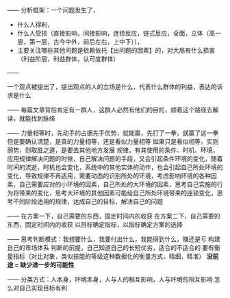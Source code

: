 ——
分析框架：一个问题发生了，

- 什么人得利，
- 什么人受损（直接影响，间接影响，连锁反应，链式反应，全面，立体（高一层，第一层，古今中外，前后左右，上中下）），
- 主要关注哪些其他问题是依赖依托【出问题的因素】的，对大局有什么损害（利益阶层，利益群体，认可度群体）

——

一个观点被提出了，提出观点的人的立场是什么，代表什么群体的利益，表达的诉求是什么

——
每篇文章背后肯定有一群人，这群人必然有他们的目的，顺着这个路径去解读，就能找到脉络

——
力量相等时，先动手的占据先手优势，就能赢，先打了一拳，就赢了这一拳
但是要确认清楚，是真的力量相等，还是看似力量相等
如果只是看似相等，实则弱势，则取胜之道，是要去其他地方发展
规律，有其使用的条件、时机、环境，应用规律解决问题的时候，自己解决问题的手段，又会引起条件环境的变化，随着时间的流逝，时机也会变化，系统中的其他实体的动作，也会引起自己所处环境的变化，导致规律不再适用，需要动态的识别所处的环境，考虑影响环境的各种因素，自己需要应对的小环境的因素，自己所处的大环境的因素，思考自己实施的行为将带来的变化，思考大环境的其他因素可能给自己所处环境带来的连锁变化，思考不同阶段适用的规律，达成自己的目标，解决自己的问题

——
在方案一下，自己需要的东西，固定时间内的收获
在方案二下，自己需要的东西，固定时间内的收获
以目标确定指标，以指标确定方案的选择

——
思考判断模式：我想要什么，我要付出什么，我能得到什么，赚还是亏
构建自己的市场体系
判断的前提，自己知道自己的长短优劣，适合的不适合的
要有衡量指标（对比对象，类似技能的等级这种数据化的衡量方式，精细，精准）
**没前途 = 缺少进一步的可能性**

——
分类方式：人本身，环境本身，人与人的相互影响，人与环境的相互影响
怎么对自己实现目标有利